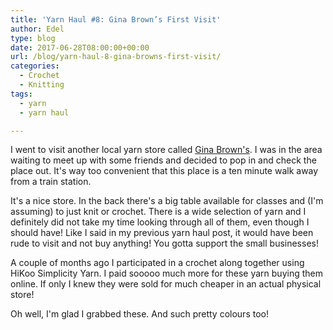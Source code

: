 ```yaml
---
title: 'Yarn Haul #8: Gina Brown’s First Visit'
author: Edel
type: blog
date: 2017-06-28T08:00:00+00:00
url: /blog/yarn-haul-8-gina-browns-first-visit/
categories:
  - Crochet
  - Knitting
tags:
  - yarn
  - yarn haul

---
```

I went to visit another local yarn store called [Gina Brown's][1]. I was in the area waiting to meet up with some friends and decided to pop in and check the place out. It's way too convenient that this place is a ten minute walk away from a train station.

It's a nice store. In the back there's a big table available for classes and (I'm assuming) to just knit or crochet. There is a wide selection of yarn and I definitely did not take my time looking through all of them, even though I should have! Like I said in my previous yarn haul post, it would have been rude to visit and not buy anything! You gotta support the small businesses!

A couple of months ago I participated in a crochet along together using HiKoo Simplicity Yarn. I paid sooooo much more for these yarn buying them online. If only I knew they were sold for much cheaper in an actual physical store!

Oh well, I'm glad I grabbed these. And such pretty colours too!

<img data-attachment-id="488" data-permalink="http://edelgrace.me/blog/crochet/yarn-haul-8-gina-browns-first-visit/attachment/20170504_163326/" data-orig-file="https://i0.wp.com/edelgrace.me/blog/wp-content/uploads/2017/06/20170504_163326.jpg?fit=3264%2C1836" data-orig-size="3264,1836" data-comments-opened="1" data-image-meta="{&quot;aperture&quot;:&quot;2.4&quot;,&quot;credit&quot;:&quot;&quot;,&quot;camera&quot;:&quot;LG-K210&quot;,&quot;caption&quot;:&quot;&quot;,&quot;created_timestamp&quot;:&quot;1493915605&quot;,&quot;copyright&quot;:&quot;&quot;,&quot;focal_length&quot;:&quot;3.18&quot;,&quot;iso&quot;:&quot;400&quot;,&quot;shutter_speed&quot;:&quot;0&quot;,&quot;title&quot;:&quot;&quot;,&quot;orientation&quot;:&quot;1&quot;}" data-image-title="20170504_163326" data-image-description="" data-medium-file="https://i0.wp.com/edelgrace.me/blog/wp-content/uploads/2017/06/20170504_163326.jpg?fit=300%2C169" data-large-file="https://i0.wp.com/edelgrace.me/blog/wp-content/uploads/2017/06/20170504_163326.jpg?fit=663%2C373" src="https://i0.wp.com/edelgrace.me/blog/wp-content/uploads/2017/06/20170504_163326.jpg?resize=663%2C373" alt="" class="aligncenter size-large wp-image-488" srcset="https://i0.wp.com/edelgrace.me/blog/wp-content/uploads/2017/06/20170504_163326.jpg?resize=1024%2C576 1024w, https://i0.wp.com/edelgrace.me/blog/wp-content/uploads/2017/06/20170504_163326.jpg?resize=300%2C169 300w, https://i0.wp.com/edelgrace.me/blog/wp-content/uploads/2017/06/20170504_163326.jpg?resize=768%2C432 768w, https://i0.wp.com/edelgrace.me/blog/wp-content/uploads/2017/06/20170504_163326.jpg?resize=982%2C552 982w, https://i0.wp.com/edelgrace.me/blog/wp-content/uploads/2017/06/20170504_163326.jpg?resize=400%2C225 400w, https://i0.wp.com/edelgrace.me/blog/wp-content/uploads/2017/06/20170504_163326.jpg?w=1326 1326w, https://i0.wp.com/edelgrace.me/blog/wp-content/uploads/2017/06/20170504_163326.jpg?w=1989 1989w" sizes="(max-width: 663px) 100vw, 663px" data-recalc-dims="1" />

 [1]: http://ginabrownsnews.blogspot.ca/